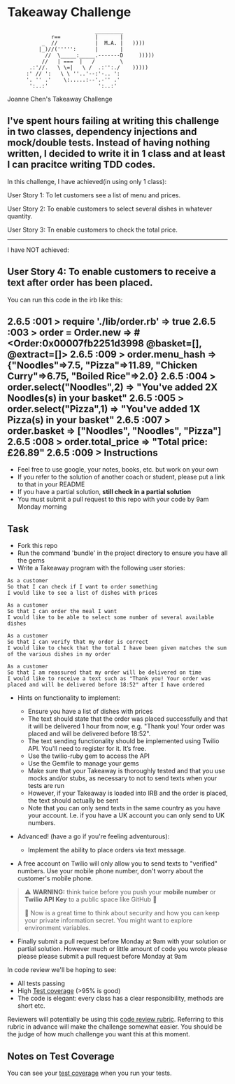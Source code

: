 Takeaway Challenge
==================
```
                            _________
              r==           |       |
           _  //            |  M.A. |   ))))
          |_)//(''''':      |       |
            //  \_____:_____.-------D     )))))
           //   | ===  |   /        \
       .:'//.   \ \=|   \ /  .:'':./    )))))
      :' // ':   \ \ ''..'--:'-.. ':
      '. '' .'    \:.....:--'.-'' .'
       ':..:'                ':..:'

 ```
Joanne Chen's Takeaway Challenge

I've spent hours failing at writing this challenge in two classes, dependency injections and mock/double tests. Instead of having nothing written, I decided to write it in 1 class and at least I can pracitce writing TDD codes.
---------------------
In this challenge, I have achieved(in using only 1 class):

User Story 1: To let customers see a list of menu and prices.

User Story 2: To enable customers to select several dishes in whatever quantity.

User Story 3: Tn enable customers to check the total price.

---------------------

I have NOT achieved:

User Story 4: To enable customers to receive a text after order has been placed.
---------------------
You can run this code in the irb like this:

2.6.5 :001 > require './lib/order.rb'
 => true 
2.6.5 :003 > order = Order.new
 => #<Order:0x00007fb2251d3998 @basket=[], @extract=[]> 
2.6.5 :009 > order.menu_hash
=> {"Noodles"=>7.5, "Pizza"=>11.89, "Chicken Curry"=>6.75, "Boiled Rice"=>2.0} 
2.6.5 :004 > order.select("Noodles",2)
 => "You've added 2X Noodles(s) in your basket" 
2.6.5 :005 > order.select("Pizza",1)
 => "You've added 1X Pizza(s) in your basket" 
2.6.5 :007 > order.basket
 => ["Noodles", "Noodles", "Pizza"] 
2.6.5 :008 > order.total_price
 => "Total price: £26.89" 
2.6.5 :009 > 
Instructions
-------

* Feel free to use google, your notes, books, etc. but work on your own
* If you refer to the solution of another coach or student, please put a link to that in your README
* If you have a partial solution, **still check in a partial solution**
* You must submit a pull request to this repo with your code by 9am Monday morning

Task
-----

* Fork this repo
* Run the command 'bundle' in the project directory to ensure you have all the gems
* Write a Takeaway program with the following user stories:

```
As a customer
So that I can check if I want to order something
I would like to see a list of dishes with prices

As a customer
So that I can order the meal I want
I would like to be able to select some number of several available dishes

As a customer
So that I can verify that my order is correct
I would like to check that the total I have been given matches the sum of the various dishes in my order

As a customer
So that I am reassured that my order will be delivered on time
I would like to receive a text such as "Thank you! Your order was placed and will be delivered before 18:52" after I have ordered
```

* Hints on functionality to implement:
  * Ensure you have a list of dishes with prices
  * The text should state that the order was placed successfully and that it will be delivered 1 hour from now, e.g. "Thank you! Your order was placed and will be delivered before 18:52".
  * The text sending functionality should be implemented using Twilio API. You'll need to register for it. It’s free.
  * Use the twilio-ruby gem to access the API
  * Use the Gemfile to manage your gems
  * Make sure that your Takeaway is thoroughly tested and that you use mocks and/or stubs, as necessary to not to send texts when your tests are run
  * However, if your Takeaway is loaded into IRB and the order is placed, the text should actually be sent
  * Note that you can only send texts in the same country as you have your account. I.e. if you have a UK account you can only send to UK numbers.

* Advanced! (have a go if you're feeling adventurous):
  * Implement the ability to place orders via text message.

* A free account on Twilio will only allow you to send texts to "verified" numbers. Use your mobile phone number, don't worry about the customer's mobile phone.

> :warning: **WARNING:** think twice before you push your **mobile number** or **Twilio API Key** to a public space like GitHub :eyes:
>
> :key: Now is a great time to think about security and how you can keep your private information secret. You might want to explore environment variables.

* Finally submit a pull request before Monday at 9am with your solution or partial solution.  However much or little amount of code you wrote please please please submit a pull request before Monday at 9am


In code review we'll be hoping to see:

* All tests passing
* High [Test coverage](https://github.com/makersacademy/course/blob/main/pills/test_coverage.md) (>95% is good)
* The code is elegant: every class has a clear responsibility, methods are short etc.

Reviewers will potentially be using this [code review rubric](docs/review.md).  Referring to this rubric in advance will make the challenge somewhat easier.  You should be the judge of how much challenge you want this at this moment.

Notes on Test Coverage
------------------

You can see your [test coverage](https://github.com/makersacademy/course/blob/main/pills/test_coverage.md) when you run your tests.
